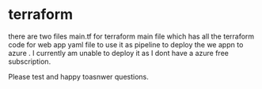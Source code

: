 # terraform

there are two files 
main.tf for terraform main file which has all the terraform code for web app
yaml file to use it as pipeline to deploy the we appn to azure .
I currently am unable to deploy it as I dont have a azure free subscription.

Please test and happy toasnwer questions.  
